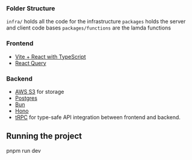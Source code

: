 
### Folder Structure

`infra/` holds all the code for the infrastructure
`packages` holds the server and client code bases
`packages/functions` are the lamda functions
### Frontend

- [Vite + React with TypeScript](https://vite.dev/)
- [React Query](https://tanstack.com/query/latest)

### Backend

- [AWS S3](https://aws.amazon.com/s3/) for storage
- [Postgres](https://www.postgresql.org/)
- [Bun](https://bun.sh/)
- [Hono](https://hono.dev/)
- [tRPC](https://trpc.io/) for type-safe API integration between frontend and backend.

## Running the project

pnpm run dev
